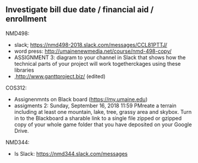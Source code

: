 ## Investigate bill due date / financial aid / enrollment

NMD498:
- slack; https://nmd498-2018.slack.com/messages/CCL81PTTJ/
- word press: http://umainenewmedia.net/course/nmd-498-copy/
- ASSIGNMENT 3: diagram to your channel in Slack that shows how the technical parts of your project will work togetherckages using these libraries
- ,http://www.ganttproject.biz/ (edited)


COS312: 
- Assignenmnts on Black board (https://my.umaine.edu)
- assigments  2: Sunday, September 16, 2018 11:59 PMreate a terrain including at least one mountain, lake, tree, grassy area and skybox. Turn in to the Blackboard a sharable link to a single file zipped or gzipped copy of your whole game folder that you have deposited on your Google Drive.

NMD344:
- Is Slack: https://nmd344.slack.com/messages

